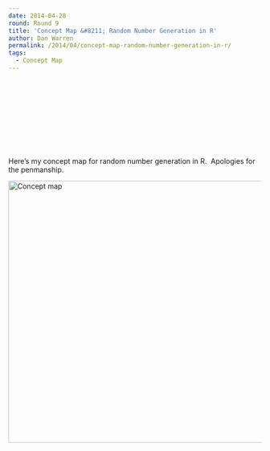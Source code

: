 ```yaml
---
date: 2014-04-28
round: Round 9
title: 'Concept Map &#8211; Random Number Generation in R'
author: Dan Warren
permalink: /2014/04/concept-map-random-number-generation-in-r/
tags:
  - Concept Map
---
```

&nbsp;

&nbsp;

&nbsp;

&nbsp;

&nbsp;

Here&#8217;s my concept map for random number generation in R.  Apologies for the penmanship.

[<img class="alignnone size-large wp-image-6811" alt="Concept map" src="/software-carpentry-training-website/uploads/2014/04/Concept-map1-1024x757.jpg" width="707" height="522" />][1]

 [1]: /software-carpentry-training-website/uploads/2014/04/Concept-map1.jpg
